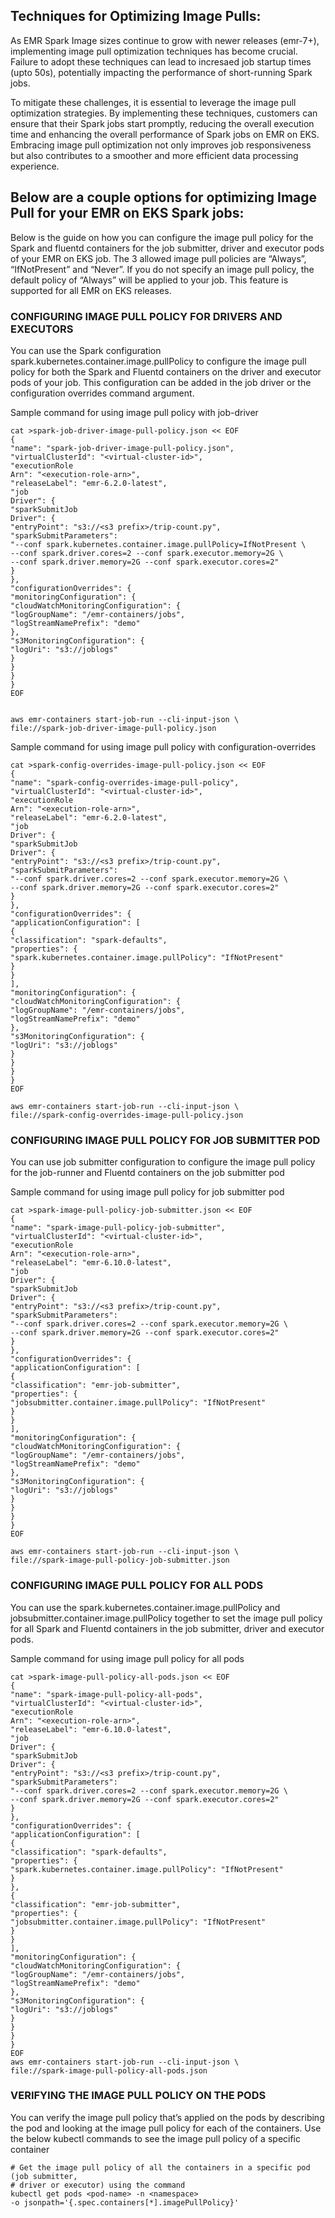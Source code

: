 ## Techniques for Optimizing Image Pulls:
As EMR Spark Image sizes continue to grow with newer releases (emr-7+), implementing image pull optimization techniques has become crucial. Failure to adopt these techniques can lead to incresaed job startup times (upto 50s), potentially impacting the performance of short-running Spark jobs. 

To mitigate these challenges, it is essential to leverage the image pull optimization strategies. By implementing these techniques, customers can ensure that their Spark jobs start promptly, reducing the overall execution time and enhancing the overall performance of Spark jobs on EMR on EKS. Embracing image pull optimization not only improves job responsiveness but also contributes to a smoother and more efficient data processing experience.

## Below are a couple options for optimizing Image Pull for your EMR on EKS Spark jobs:

Below is the guide on how you can configure the image pull policy for the Spark and fluentd containers for the job submitter,
driver and executor pods of your EMR on EKS job. The 3 allowed image pull policies are “Always”, “IfNotPresent” and “Never”. If
you do not specify an image pull policy, the default policy of “Always” will be applied to your job. This feature is supported for all
EMR on EKS releases.


### CONFIGURING IMAGE PULL POLICY FOR DRIVERS AND EXECUTORS
You can use the Spark configuration spark.kubernetes.container.image.pullPolicy to configure the image pull
policy for both the Spark and Fluentd containers on the driver and executor pods of your job. This configuration can be added in
the job driver or the configuration overrides command argument.

Sample command for using image pull policy with job-driver

```
cat >spark-job-driver-image-pull-policy.json << EOF
{
"name": "spark-job-driver-image-pull-policy.json",
"virtualClusterId": "<virtual-cluster-id>",
"executionRole
Arn": "<execution-role-arn>",
"releaseLabel": "emr-6.2.0-latest",
"job
Driver": {
"sparkSubmitJob
Driver": {
"entryPoint": "s3://<s3 prefix>/trip-count.py",
"sparkSubmitParameters":
"--conf spark.kubernetes.container.image.pullPolicy=IfNotPresent \
--conf spark.driver.cores=2 --conf spark.executor.memory=2G \
--conf spark.driver.memory=2G --conf spark.executor.cores=2"
}
},
"configurationOverrides": {
"monitoringConfiguration": {
"cloudWatchMonitoringConfiguration": {
"logGroupName": "/emr-containers/jobs",
"logStreamNamePrefix": "demo"
},
"s3MonitoringConfiguration": {
"logUri": "s3://joblogs"
}
}
}
}
EOF


aws emr-containers start-job-run --cli-input-json \
file://spark-job-driver-image-pull-policy.json
```

Sample command for using image pull policy with configuration-overrides

```
cat >spark-config-overrides-image-pull-policy.json << EOF
{
"name": "spark-config-overrides-image-pull-policy",
"virtualClusterId": "<virtual-cluster-id>",
"executionRole
Arn": "<execution-role-arn>",
"releaseLabel": "emr-6.2.0-latest",
"job
Driver": {
"sparkSubmitJob
Driver": {
"entryPoint": "s3://<s3 prefix>/trip-count.py",
"sparkSubmitParameters":
"--conf spark.driver.cores=2 --conf spark.executor.memory=2G \
--conf spark.driver.memory=2G --conf spark.executor.cores=2"
}
},
"configurationOverrides": {
"applicationConfiguration": [
{
"classification": "spark-defaults",
"properties": {
"spark.kubernetes.container.image.pullPolicy": "IfNotPresent"
}
}
],
"monitoringConfiguration": {
"cloudWatchMonitoringConfiguration": {
"logGroupName": "/emr-containers/jobs",
"logStreamNamePrefix": "demo"
},
"s3MonitoringConfiguration": {
"logUri": "s3://joblogs"
}
}
}
}
EOF

aws emr-containers start-job-run --cli-input-json \
file://spark-config-overrides-image-pull-policy.json
```

### CONFIGURING IMAGE PULL POLICY FOR JOB SUBMITTER POD

You can use job submitter configuration to configure the image pull policy for the job-runner and Fluentd containers on the job
submitter pod

Sample command for using image pull policy for job submitter pod

```
cat >spark-image-pull-policy-job-submitter.json << EOF
{
"name": "spark-image-pull-policy-job-submitter",
"virtualClusterId": "<virtual-cluster-id>",
"executionRole
Arn": "<execution-role-arn>",
"releaseLabel": "emr-6.10.0-latest",
"job
Driver": {
"sparkSubmitJob
Driver": {
"entryPoint": "s3://<s3 prefix>/trip-count.py",
"sparkSubmitParameters":
"--conf spark.driver.cores=2 --conf spark.executor.memory=2G \
--conf spark.driver.memory=2G --conf spark.executor.cores=2"
}
},
"configurationOverrides": {
"applicationConfiguration": [
{
"classification": "emr-job-submitter",
"properties": {
"jobsubmitter.container.image.pullPolicy": "IfNotPresent"
}
}
],
"monitoringConfiguration": {
"cloudWatchMonitoringConfiguration": {
"logGroupName": "/emr-containers/jobs",
"logStreamNamePrefix": "demo"
},
"s3MonitoringConfiguration": {
"logUri": "s3://joblogs"
}
}
}
}
EOF

aws emr-containers start-job-run --cli-input-json \
file://spark-image-pull-policy-job-submitter.json
```

### CONFIGURING IMAGE PULL POLICY FOR ALL PODS
You can use the spark.kubernetes.container.image.pullPolicy and jobsubmitter.container.image.pullPolicy together to set the image pull policy for all Spark and Fluentd containers in the job submitter, driver and executor pods.

Sample command for using image pull policy for all pods

```
cat >spark-image-pull-policy-all-pods.json << EOF
{
"name": "spark-image-pull-policy-all-pods",
"virtualClusterId": "<virtual-cluster-id>",
"executionRole
Arn": "<execution-role-arn>",
"releaseLabel": "emr-6.10.0-latest",
"job
Driver": {
"sparkSubmitJob
Driver": {
"entryPoint": "s3://<s3 prefix>/trip-count.py",
"sparkSubmitParameters":
"--conf spark.driver.cores=2 --conf spark.executor.memory=2G \
--conf spark.driver.memory=2G --conf spark.executor.cores=2"
}
},
"configurationOverrides": {
"applicationConfiguration": [
{
"classification": "spark-defaults",
"properties": {
"spark.kubernetes.container.image.pullPolicy": "IfNotPresent"
}
},
{
"classification": "emr-job-submitter",
"properties": {
"jobsubmitter.container.image.pullPolicy": "IfNotPresent"
}
}
],
"monitoringConfiguration": {
"cloudWatchMonitoringConfiguration": {
"logGroupName": "/emr-containers/jobs",
"logStreamNamePrefix": "demo"
},
"s3MonitoringConfiguration": {
"logUri": "s3://joblogs"
}
}
}
}
EOF
aws emr-containers start-job-run --cli-input-json \
file://spark-image-pull-policy-all-pods.json
```

### VERIFYING THE IMAGE PULL POLICY ON THE PODS

You can verify the image pull policy that’s applied on the pods by describing the pod and looking at the image pull policy for each
of the containers. Use the below kubectl commands to see the image pull policy of a specific container

```
# Get the image pull policy of all the containers in a specific pod (job submitter,
# driver or executor) using the command
kubectl get pods <pod-name> -n <namespace>
-o jsonpath='{.spec.containers[*].imagePullPolicy}'
```
